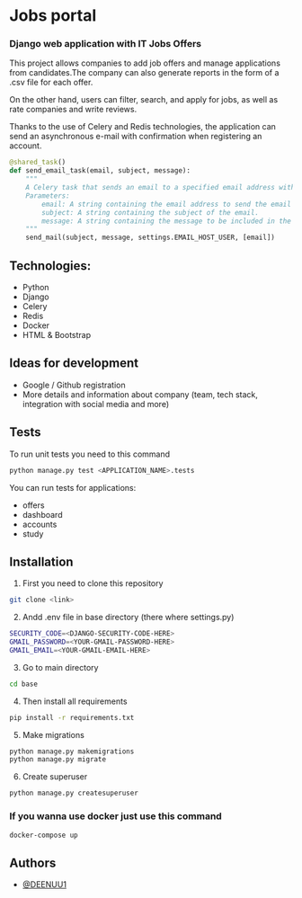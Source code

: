 
# Jobs portal
### Django web application with IT Jobs Offers
 

This project allows companies to add job offers and manage applications from candidates.The company can also generate reports in the form of a .csv file for each offer. 

On the other hand, users can filter, search, and apply for jobs, as well as rate companies and write reviews.

Thanks to the use of Celery and Redis technologies, the application can send an asynchronous e-mail with confirmation when registering an account.

```python
@shared_task()
def send_email_task(email, subject, message):
    """
    A Celery task that sends an email to a specified email address with a given subject and message.
    Parameters:
        email: A string containing the email address to send the email to.
        subject: A string containing the subject of the email.
        message: A string containing the message to be included in the email.
    """
    send_mail(subject, message, settings.EMAIL_HOST_USER, [email])
```

## Technologies:
- Python 
- Django 
- Celery 
- Redis 
- Docker
- HTML & Bootstrap

## Ideas for development
- Google / Github registration 
- More details and information about company (team, tech stack, integration with social media and more)


## Tests 
To run unit tests you need to this command
```bash
python manage.py test <APPLICATION_NAME>.tests
```
You can run tests for applications:
- offers
- dashboard
- accounts
- study
## Installation


1. First you need to clone this repository
```bash
git clone <link>
```
2. Andd .env file in base directory (there where settings.py)
```bash
SECURITY_CODE=<DJANGO-SECURITY-CODE-HERE>
GMAIL_PASSWORD=<YOUR-GMAIL-PASSWORD-HERE>
GMAIL_EMAIL=<YOUR-GMAIL-EMAIL-HERE>
```
3. Go to main directory
```bash
cd base
```
4. Then install all requirements 
```bash
pip install -r requirements.txt
```
5. Make migrations 
```bash
python manage.py makemigrations
python manage.py migrate
```
6. Create superuser
```bash
python manage.py createsuperuser
```

### If you wanna use docker just use this command
```bash
docker-compose up
```



## Authors

- [@DEENUU1](https://www.github.com/DEENUU1)

